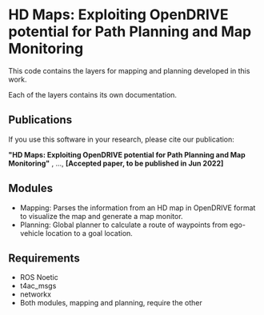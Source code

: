 # HD Maps: Exploiting OpenDRIVE potential for Path Planning and Map Monitoring

This code contains the layers for mapping and planning developed in this work. 

Each of the layers contains its own documentation.

## Publications

If you use this software in your research, please cite our publication:

__"HD Maps: Exploiting OpenDRIVE potential for Path Planning and Map Monitoring"__ , ..., __[Accepted paper, to be published in Jun 2022]__

## Modules
* Mapping: Parses the information from an HD map in OpenDRIVE format to visualize the map and generate a map monitor.
* Planning: Global planner to calculate a route of waypoints from ego-vehicle location to a goal location.

## Requirements
* ROS Noetic
* t4ac_msgs
* networkx
* Both modules, mapping and planning, require the other